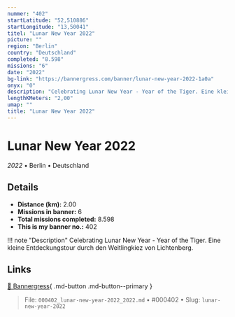 ```yaml
---
nummer: "402"
startLatitude: "52,510886"
startLongitude: "13,50041"
titel: "Lunar New Year 2022"
picture: ""
region: "Berlin"
country: "Deutschland"
completed: "8.598"
missions: "6"
date: "2022"
bg-link: "https://bannergress.com/banner/lunar-new-year-2022-1a0a"
onyx: "0"
description: "Celebrating Lunar New Year - Year of the Tiger. Eine kleine Entdeckungstour durch den Weitlingkiez von Lichtenberg."
lengthKMeters: "2,00"
umap: ""
title: "Lunar New Year 2022"
---
```

# Lunar New Year 2022

*2022* • Berlin • Deutschland



## Details
- **Distance (km):** 2.00
- **Missions in banner:** 6
- **Total missions completed:** 8.598
- **This is my banner no.:** 402


!!! note "Description"
    Celebrating Lunar New Year - Year of the Tiger. Eine kleine Entdeckungstour durch den Weitlingkiez von Lichtenberg.



## Links
[🔗 Bannergress](https://bannergress.com/banner/lunar-new-year-2022-1a0a){ .md-button .md-button--primary }



> File: `000402_lunar-new-year-2022_2022.md` • #000402 • Slug: `lunar-new-year-2022`
